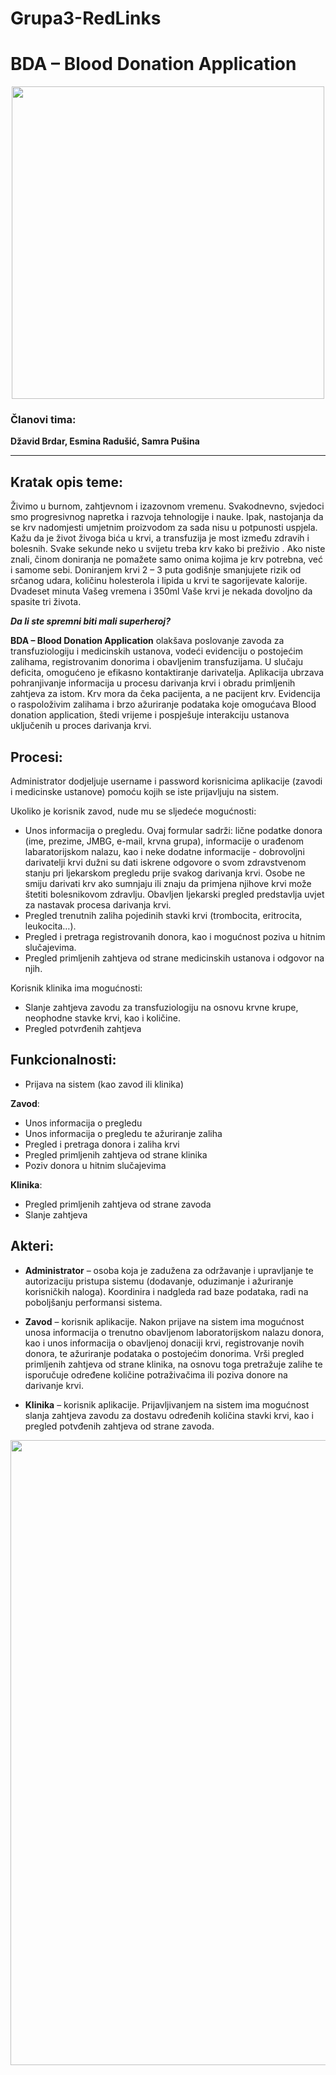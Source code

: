 # Grupa3-RedLinks

# BDA – Blood Donation Application

<p align="center">
  <img src="https://scontent.fsjj1-1.fna.fbcdn.net/v/t1.15752-9/48371424_585180648607593_8537970903672160256_n.jpg?_nc_cat=101&_nc_ht=scontent.fsjj1-1.fna&oh=8854760f2f844207868c75f7b37dc86e&oe=5D060FAA" width="500" >
</p>


### Članovi tima:
__Džavid Brdar, Esmina Radušić, Samra Pušina__
-	- - - 
## Kratak opis teme:
Živimo u burnom, zahtjevnom i izazovnom vremenu. Svakodnevno, svjedoci smo progresivnog napretka i razvoja tehnologije i nauke. Ipak, nastojanja da se krv nadomjesti umjetnim proizvodom za sada nisu u potpunosti uspjela. Kažu da je život živoga bića u krvi, a transfuzija je most između zdravih i bolesnih. Svake sekunde neko u svijetu treba krv kako bi preživio . Ako niste znali, činom doniranja ne pomažete samo onima kojima je krv potrebna, već i samome sebi. Doniranjem krvi 2 – 3 puta godišnje smanjujete rizik od srčanog udara, količinu holesterola i lipida u krvi te sagorijevate kalorije. Dvadeset minuta Vašeg vremena i 350ml Vaše krvi je nekada dovoljno da spasite tri života. 

___Da li ste spremni biti mali superheroj?___

__BDA – Blood Donation Application__ olakšava poslovanje zavoda za transfuziologiju i medicinskih ustanova, vodeći evidenciju o postojećim zalihama, registrovanim donorima i obavljenim transfuzijama. U slučaju deficita, omogućeno je  efikasno kontaktiranje darivatelja. Aplikacija ubrzava pohranjivanje informacija u procesu darivanja krvi i obradu primljenih zahtjeva za istom. Krv mora da čeka pacijenta, a ne pacijent krv. Evidencija o raspoloživim zalihama i brzo ažuriranje podataka koje omogućava Blood donation application, štedi vrijeme i pospješuje interakciju ustanova uključenih u proces darivanja krvi. 

## Procesi:
Administrator dodjeljuje username i password korisnicima aplikacije (zavodi i medicinske ustanove) pomoću kojih se iste prijavljuju na sistem.

Ukoliko je korisnik zavod, nude mu se sljedeće mogućnosti:
* Unos informacija o pregledu. Ovaj formular sadrži: lične podatke donora (ime, prezime, JMBG, e-mail, krvna grupa), informacije o urađenom labaratorijskom nalazu, kao i neke dodatne informacije - dobrovoljni darivatelji krvi dužni su dati iskrene odgovore o svom zdravstvenom stanju pri ljekarskom pregledu prije svakog darivanja krvi. Osobe ne smiju darivati krv ako sumnjaju ili znaju da primjena njihove krvi može štetiti bolesnikovom zdravlju. Obavljen ljekarski pregled predstavlja uvjet za nastavak procesa darivanja krvi.
* Pregled trenutnih zaliha pojedinih stavki krvi (trombocita, eritrocita, leukocita…).
* Pregled i pretraga registrovanih donora, kao i mogućnost poziva u hitnim slučajevima.
* Pregled primljenih zahtjeva od strane medicinskih ustanova i odgovor na njih.

Korisnik klinika ima mogućnosti:
* Slanje zahtjeva zavodu za transfuziologiju na osnovu krvne krupe, neophodne stavke krvi, kao i količine.
* Pregled potvrđenih zahtjeva

## Funkcionalnosti:
* Prijava na sistem (kao zavod ili klinika)

__Zavod__: 
* Unos informacija o pregledu
* Unos informacija o pregledu te ažuriranje zaliha
* Pregled i pretraga donora i zaliha krvi
* Pregled primljenih zahtjeva od strane klinika
* Poziv donora u hitnim slučajevima

__Klinika__:
* Pregled primljenih zahtjeva od strane zavoda 
* Slanje zahtjeva

## Akteri:
* __Administrator__ – osoba koja je zadužena za održavanje i upravljanje te autorizaciju pristupa sistemu (dodavanje, oduzimanje i ažuriranje korisničkih naloga). Koordinira i nadgleda rad baze podataka, radi na poboljšanju performansi sistema.

* __Zavod__ – korisnik aplikacije. Nakon prijave na sistem ima mogućnost unosa informacija o trenutno obavljenom laboratorijskom nalazu donora, kao i unos informacija o obavljenoj donaciji krvi, registrovanje novih donora, te ažuriranje podataka o postojećim donorima. Vrši pregled primljenih zahtjeva od strane klinika,  na osnovu toga pretražuje zalihe te  isporučuje  određene količine potraživačima ili poziva donore na darivanje krvi.


* __Klinika__ – korisnik aplikacije. Prijavljivanjem na sistem ima mogućnost slanja zahtjeva zavodu za dostavu određenih količina stavki krvi, kao i pregled potvđenih zahtjeva od strane zavoda.

<p align="center">
  <img src="https://scontent.fsjj1-1.fna.fbcdn.net/v/t1.15752-9/56403799_2297116600574067_368231976060059648_n.png?_nc_cat=111&_nc_ht=scontent.fsjj1-1.fna&oh=c632ad63dadeaefd20b6578cb136acf3&oe=5D3F3320" width="1000" >
</p>
